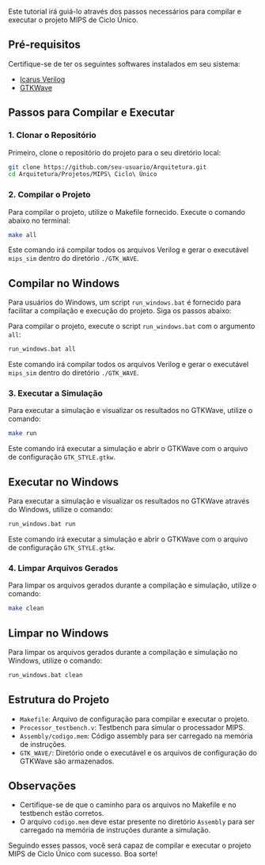 Este tutorial irá guiá-lo através dos passos necessários para compilar e executar o projeto MIPS de Ciclo Único.

## Pré-requisitos

Certifique-se de ter os seguintes softwares instalados em seu sistema:
- [Icarus Verilog](http://iverilog.icarus.com/)
- [GTKWave](http://gtkwave.sourceforge.net/)

## Passos para Compilar e Executar

### 1. Clonar o Repositório

Primeiro, clone o repositório do projeto para o seu diretório local:

```sh
git clone https://github.com/seu-usuario/Arquitetura.git
cd Arquitetura/Projetos/MIPS\ Ciclo\ Único
```

### 2. Compilar o Projeto

Para compilar o projeto, utilize o Makefile fornecido. Execute o comando abaixo no terminal:

```sh
make all
```

Este comando irá compilar todos os arquivos Verilog e gerar o executável `mips_sim` dentro do diretório `./GTK_WAVE`.

## Compilar no Windows

Para usuários do Windows, um script `run_windows.bat` é fornecido para facilitar a compilação e execução do projeto. Siga os passos abaixo:

Para compilar o projeto, execute o script `run_windows.bat` com o argumento `all`:

```sh
run_windows.bat all
```

Este comando irá compilar todos os arquivos Verilog e gerar o executável `mips_sim` dentro do diretório `./GTK_WAVE`.

### 3. Executar a Simulação

Para executar a simulação e visualizar os resultados no GTKWave, utilize o comando:

```sh
make run
```

Este comando irá executar a simulação e abrir o GTKWave com o arquivo de configuração `GTK_STYLE.gtkw`.

## Executar no Windows

Para executar a simulação e visualizar os resultados no GTKWave através do Windows, utilize o comando:

```sh
run_windows.bat run
```

Este comando irá executar a simulação e abrir o GTKWave com o arquivo de configuração `GTK_STYLE.gtkw`.

### 4. Limpar Arquivos Gerados

Para limpar os arquivos gerados durante a compilação e simulação, utilize o comando:

```sh
make clean
```

## Limpar no Windows

Para limpar os arquivos gerados durante a compilação e simulação no Windows, utilize o comando:

```sh
run_windows.bat clean
```

## Estrutura do Projeto

- `Makefile`: Arquivo de configuração para compilar e executar o projeto.
- `Processor_testbench.v`: Testbench para simular o processador MIPS.
- `Assembly/codigo.mem`: Código assembly para ser carregado na memória de instruções.
- `GTK_WAVE/`: Diretório onde o executável e os arquivos de configuração do GTKWave são armazenados.

## Observações

- Certifique-se de que o caminho para os arquivos no Makefile e no testbench estão corretos.
- O arquivo `codigo.mem` deve estar presente no diretório `Assembly` para ser carregado na memória de instruções durante a simulação.

Seguindo esses passos, você será capaz de compilar e executar o projeto MIPS de Ciclo Único com sucesso. Boa sorte!
